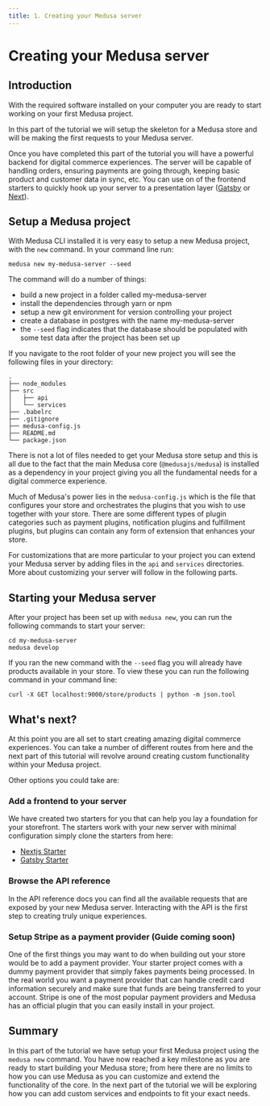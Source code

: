 ```yaml
---
title: 1. Creating your Medusa server
---
```


# Creating your Medusa server

## Introduction

With the required software installed on your computer you are ready to start working on your first Medusa project.

In this part of the tutorial we will setup the skeleton for a Medusa store and will be making the first requests to your Medusa server.

Once you have completed this part of the tutorial you will have a powerful backend for digital commerce experiences. The server will be capable of handling orders, ensuring payments are going through, keeping basic product and customer data in sync, etc. You can use on of the frontend starters to quickly hook up your server to a presentation layer ([Gatsby](https://github.com/medusajs/gatsby-starter-medusa) or [Next](https://github.com/medusajs/nextjs-starter-medusa)).

## Setup a Medusa project

With Medusa CLI installed it is very easy to setup a new Medusa project, with the `new` command. In your command line run:

```shell
medusa new my-medusa-server --seed
```

The command will do a number of things:

- build a new project in a folder called my-medusa-server
- install the dependencies through yarn or npm
- setup a new git environment for version controlling your project
- create a database in postgres with the name my-medusa-server
- the `--seed` flag indicates that the database should be populated with some test data after the project has been set up

If you navigate to the root folder of your new project you will see the following files in your directory:

```
.
├── node_modules
├── src
│   ├── api
│   └── services
├── .babelrc
├── .gitignore
├── medusa-config.js
├── README.md
└── package.json
```

There is not a lot of files needed to get your Medusa store setup and this is all due to the fact that the main Medusa core (`@medusajs/medusa`) is installed as a dependency in your project giving you all the fundamental needs for a digital commerce experience.

Much of Medusa's power lies in the `medusa-config.js` which is the file that configures your store and orchestrates the plugins that you wish to use together with your store. There are some different types of plugin categories such as payment plugins, notification plugins and fulfillment plugins, but plugins can contain any form of extension that enhances your store.

For customizations that are more particular to your project you can extend your Medusa server by adding files in the `api` and `services` directories. More about customizing your server will follow in the following parts.

## Starting your Medusa server

After your project has been set up with `medusa new`, you can run the following commands to start your server:

```shell
cd my-medusa-server
medusa develop
```

If you ran the new command with the `--seed` flag you will already have products available in your store. To view these you can run the following command in your command line:

```shell
curl -X GET localhost:9000/store/products | python -m json.tool
```

## What's next?

At this point you are all set to start creating amazing digital commerce experiences. You can take a number of different routes from here and the next part of this tutorial will revolve around creating custom functionality within your Medusa project.

Other options you could take are:

### Add a frontend to your server

We have created two starters for you that can help you lay a foundation for your storefront. The starters work with your new server with minimal configuration simply clone the starters from here:

- [Nextjs Starter](https://github.com/medusajs/nextjs-starter-medusa)
- [Gatsby Starter](https://github.com/medusajs/gatsby-starter-medusa)

### Browse the API reference

In the API reference docs you can find all the available requests that are exposed by your new Medusa server. Interacting with the API is the first step to creating truly unique experiences.

### Setup Stripe as a payment provider (Guide coming soon)

One of the first things you may want to do when building out your store would be to add a payment provider. Your starter project comes with a dummy payment provider that simply fakes payments being processed. In the real world you want a payment provider that can handle credit card information securely and make sure that funds are being transferred to your account. Stripe is one of the most popular payment providers and Medusa has an official plugin that you can easily install in your project.

## Summary

In this part of the tutorial we have setup your first Medusa project using the `medusa new` command. You have now reached a key milestone as you are ready to start building your Medusa store; from here there are no limits to how you can use Medusa as you can customize and extend the functionality of the core. In the next part of the tutorial we will be exploring how you can add custom services and endpoints to fit your exact needs.
